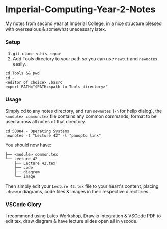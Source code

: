 # Imperial-Computing-Year-2-Notes

My notes from second year at Imperial College, in a nice structure blessed with overzealous & somewhat unecessary latex.

### Setup
1. `git clone <this repo>`
2. Add Tools directory to your path so you can use `newtut` and `newnotes` easily.
```
cd Tools && pwd
cd ~
<editor of choice> .basrc
export PATH="$PATH:<path to Tools directory>"
```

### Usage
Simply cd to any notes directory, and run `newnotes` (`-h` for hellp dialog), the `<module> common.tex` file contains any common commands, format to be used across all notes of that directory.
```
cd 50004 - Operating Systems
newnotes -t "Lecture 42" -l "panopto link"
```
You should now have:
```
├── <module> common.tex
└── Lecture 42
    ├── Lecture 42.tex        
    ├── code
    ├── diagram
    └── image
```
Then simply edit your `Lecture 42.tex` file to your heart's content, placing `.drawio` diagrams, code files & images in their respective directories.

### VSCode Glory
I recommend using Latex Workshop, Draw.io Integration & VSCode PDF to edit tex, draw diagram & have lecture slides open all in vscode.
